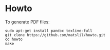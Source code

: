 Howto
=====

To generate PDF files:

    sudo apt-get install pandoc texlive-full
    git clone https://github.com/matslil/howto.git
    cd howto
    make
 
